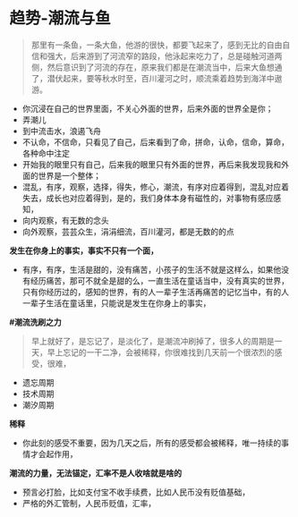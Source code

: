 # 趋势-潮流与鱼



> 那里有一条鱼，一条大鱼，他游的很快，都要飞起来了，感到无比的自由自信和强大，后来游到了河流窄的路段，他泳起来吃力了，总是碰触河道两侧，然后意识到了河流的存在，原来我们都是在潮流当中，后来大鱼想通了，潜伏起来，要等秋水时至，百川灌河之时，顺流乘着趋势到海洋中遨游。

* 你沉浸在自己的世界里面，不关心外面的世界，后来外面的世界全是你；
* 弄潮儿
* 到中流击水，浪遏飞舟
* 不认命，不信命，只看见了自己，后来看到了命，拼命，认命，信命，算命，各种命中注定
* 开始我的眼里只有自己，后来我的眼里只有外面的世界，再后来我发现我和外面的世界是一个整体；
* 混乱，有序，观察，选择，得失，修心，潮流，有序对应着得到，混乱对应着失去，成长也对应着得到，是的，我们身体本身有磁性的，对事物有感应感知，
* 向内观察，有无数的念头
* 向外观察，芸芸众生，涓涓细流，百川灌河，都是无数的的点

**发生在你身上的事实，事实不只有一个面，**

* 有序，有序，生活是甜的，没有痛苦，小孩子的生活不就是这样么，如果他没有经历痛苦，那可不就全是甜的么，一直生活在童话当中，没有真实的世界，只有你经历过的，感知的世界，有的人一辈子生活再痛苦的记忆当中，有的人一辈子生活在童话里，只能说是发生在你身上的事实，

**\#潮流洗刷之力**

> 早上就好了，是忘记了，是淡化了，是潮流冲刷掉了，很多人的周期是一天，早上忘记的一干二净，会被稀释，你很难找到几天前一个很浓烈的感受，很难，

* 遗忘周期
* 技术周期
* 潮汐周期

**稀释**

* 你此刻的感受不重要，因为几天之后，所有的感受都会被稀释，唯一持续的事情才会起作用，

**潮流的力量，无法锚定，汇率不是人收啥就是啥的**

* 预言必打脸，比如支付宝不收手续费，比如人民币没有贬值基础，
* 严格的外汇管制，人民币贬值，汇率，

